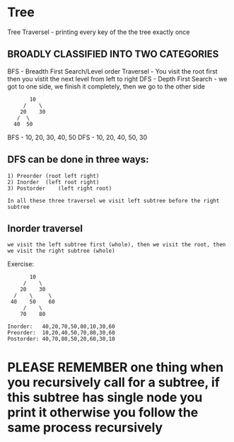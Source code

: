 # Tree

Tree Traversel - printing every key of the the tree exactly once

## BROADLY CLASSIFIED INTO TWO CATEGORIES
BFS - Breadth First Search/Level order Traversel - You visit the root first then you vistit the next level from left to right 
DFS - Depth First Search - we got to one side, we finish it completely, then we go to the other side

	       10
	     /    \
	    20    30
	   /  \	 
	  40  50

BFS - 10, 20, 30, 40, 50
DFS - 10, 20, 40, 50, 30

## DFS can be done in three ways:
	1) Preorder	(root left right)
	2) Inorder	(left root right)
	3) Postorder	(left right root)

	In all these three traversel we visit left subtree before the right subtree


## Inorder traversel
	we visit the left subtree first (whole), then we visit the root, then we visit the right subtree (whole)

Exercise:

	       10
	     /    \
	    20    30
	  /    \     \ 
	 40    50    60
	     /    \
	    70    80

	Inorder:   40,20,70,50,80,10,30,60
	Preorder:  10,20,40,50,70,80,30,60
	Postorder: 40,70,80,50,20,60,30,10

# PLEASE REMEMBER one thing when you recursively call for a subtree, if this subtree has single node you print it otherwise you follow the same process recursively

